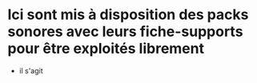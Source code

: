 # Ici sont mis à disposition des packs sonores avec leurs fiche-supports pour être exploités librement
* il s'agit
